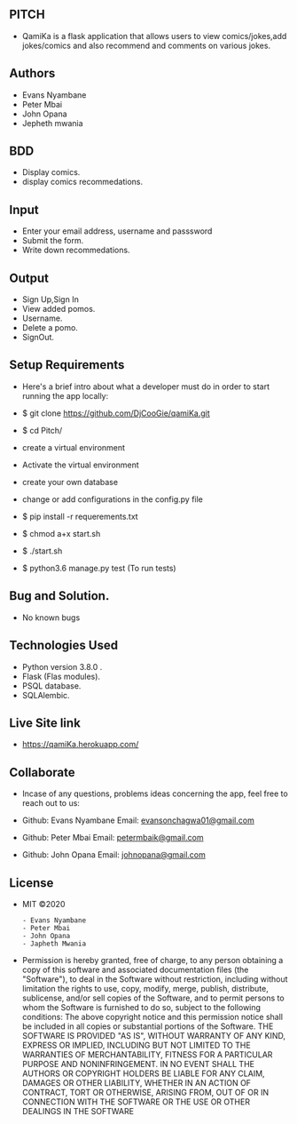 ## PITCH

- QamiKa is a flask application that allows users to view comics/jokes,add jokes/comics and also recommend and comments on various jokes.


## Authors
  -  Evans Nyambane
  -   Peter Mbai
  -   John Opana
  -   Jepheth mwania


## BDD
  - Display comics.
  - display comics recommedations.


## Input
  - Enter your email address, username and passsword
  - Submit the form.
  - Write down recommedations.

## Output
  - Sign Up,Sign In
  - View added pomos.
  - Username.
  - Delete a pomo.
  - SignOut.


## Setup Requirements

  - Here's a brief intro about what a developer must do in order to start running the app locally:

   - $ git clone https://github.com/DjCooGie/qamiKa.git
   -  $ cd Pitch/

   - create a virtual environment
   -  Activate the virtual environment
   -  create your own database
   - change or add configurations in the config.py file
   -  $ pip install -r requerements.txt
   - $ chmod a+x start.sh
   - $ ./start.sh
   - $ python3.6 manage.py test (To run tests)


## Bug and Solution.
   - No known bugs

## Technologies Used
  - Python version 3.8.0 .
  - Flask (Flas modules).
  - PSQL database.
  - SQLAlembic.

## Live Site link
  - https://qamiKa.herokuapp.com/

## Collaborate
  - Incase of any questions, problems ideas concerning the app, feel free to reach out to us:

  - Github: Evans Nyambane Email: evansonchagwa01@gmail.com

  - Github: Peter Mbai Email: petermbaik@gmail.com

  - Github: John Opana Email: johnopana@gmail.com



## License
  -  MIT ©2020

         - Evans Nyambane
         - Peter Mbai
         - John Opana
         - Japheth Mwania
  - Permission is hereby granted, free of charge, to any person obtaining a copy of this software and associated documentation files (the "Software"), to deal in the Software without restriction, including without limitation the rights to use, copy, modify, merge, publish, distribute, sublicense, and/or sell copies of the Software, and to permit persons to whom the Software is furnished to do so, subject to the following conditions: The above copyright notice and this permission notice shall be included in all copies or substantial portions of the Software. THE SOFTWARE IS PROVIDED "AS IS", WITHOUT WARRANTY OF ANY KIND, EXPRESS OR IMPLIED, INCLUDING BUT NOT LIMITED TO THE WARRANTIES OF MERCHANTABILITY, FITNESS FOR A PARTICULAR PURPOSE AND NONINFRINGEMENT. IN NO EVENT SHALL THE AUTHORS OR COPYRIGHT HOLDERS BE LIABLE FOR ANY CLAIM, DAMAGES OR OTHER LIABILITY, WHETHER IN AN ACTION OF CONTRACT, TORT OR OTHERWISE, ARISING FROM, OUT OF OR IN CONNECTION WITH THE SOFTWARE OR THE USE OR OTHER DEALINGS IN THE SOFTWARE      
